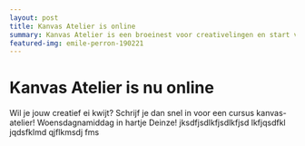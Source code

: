 ```yaml
---
layout: post
title: Kanvas Atelier is online
summary: Kanvas Atelier is een broeinest voor creativelingen en start vanaf anno 2019.
featured-img: emile-perron-190221
---
```


# Kanvas Atelier is nu online

Wil je jouw creatief ei kwijt? Schrijf je dan snel in voor een cursus kanvas-atelier!
Woensdagnamiddag in hartje Deinze!
jksdfjsdlkfjsdlkfjsd lkfjqsdfkl jqdsfklmd qjflkmsdj fms